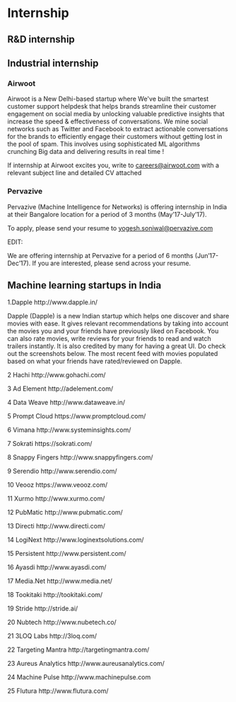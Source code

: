 # Internship
<h2>R&D internship</h2>
<h2>Industrial internship</h2>
<h3>Airwoot</h3>
<p>Airwoot  is a New Delhi-based startup where We've built the smartest customer  support helpdesk that helps brands streamline their customer engagement  on social media by unlocking valuable predictive insights that increase  the speed & effectiveness of conversations. We mine social networks  such as Twitter and Facebook to extract actionable conversations for the  brands to efficiently engage their customers without getting lost in  the pool of spam. This involves using sophisticated ML algorithms crunching Big data and delivering results in real time !

If internship at Airwoot excites you, write to careers@airwoot.com with a relevant subject line and detailed CV attached<p>

<h3>Pervazive</h3>
Pervazive (Machine Intelligence for Networks) is offering internship in India at their Bangalore location for a period of 3 months (May’17-July’17).

To apply, please send your resume to yogesh.soniwal@pervazive.com

EDIT:

We are offering internship at Pervazive for a period of 6 months (Jun’17-Dec’17). If you are interested, please send across your resume.

<h2>Machine learning startups in India</h2>
<p>1.Dapple	http://www.dapple.in/</p>

Dapple (Dapple) is a new Indian startup which helps one discover and share movies with ease. 
It gives relevant recommendations by taking into account the movies you and your friends 
have previously liked on Facebook. You can also rate movies, write reviews for your friends 
to read and watch trailers instantly. 
It is also credited by many for having a great UI. Do check out the screenshots below. 
The most recent feed with movies populated based on what your friends have rated/reviewed on Dapple.

<p>2	Hachi	http://www.gohachi.com/</p>
<p>3	Ad Element	http://adelement.com/</p>
<p>4	Data Weave	http://www.dataweave.in/</p>
<p>5	Prompt Cloud	https://www.promptcloud.com/</p>
<p>6	 Vimana	http://www.systeminsights.com/</p>
<p>7	 Sokrati	https://sokrati.com/</p>
<p>8	 Snappy Fingers	http://www.snappyfingers.com/</p>
<p>9	Serendio	http://www.serendio.com/</p>
<p>10	Veooz	https://www.veooz.com/</p>
<p>11	Xurmo	http://www.xurmo.com/</p>
<p>12	PubMatic	http://www.pubmatic.com/</p>
<p>13	Directi	http://www.directi.com/</p>
<p>14	LogiNext	http://www.loginextsolutions.com/</p>
<p>15	Persistent	http://www.persistent.com/</p>
<p>16	Ayasdi	http://www.ayasdi.com/</p>
<p>17	Media.Net	http://www.media.net/</p>
<p>18	Tookitaki	http://tookitaki.com/</p>
<p>19	Stride	http://stride.ai/</p>
<p>20	Nubtech	http://www.nubetech.co/</p>
<p>21	3LOQ Labs	http://3loq.com/</p>
<p>22	Targeting Mantra	http://targetingmantra.com/</p>
<p>23	Aureus Analytics	http://www.aureusanalytics.com/</p>
<p>24	Machine Pulse	http://www.machinepulse.com</p>
<p>25	Flutura	http://www.flutura.com/</p>
